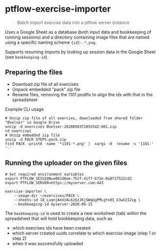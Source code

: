 # ptflow-exercise-importer
> Batch import exercise data into a ptflow server instance

Uses a Google Sheet as a database (both input data and bookkeeping of running sessions) and
a directory containing image files that are named using a specific naming scheme `{id}-.*.png`.

Supports resuming imports by looking up session data in the Google Sheet (see `bookkeeping-id`).

## Preparing the files

- Download zip file of all exercises
- Unpack embedded "pack" zip file 
- Rename files, removing the 1101 postfix to align the ids with that in the spreadsheet

Example CLI usage
```
# Unzip zip file of all exercies, downloaded from shared folder "Øvelser" in Google Drive
unzip -d exercises Øvelser-20200503T205554Z-001.zip
cd exercises 
# Unzip embedded zip file
unzip -d PACK STEPS-pack.zip
find PACK -print0 -name '*1101-*.png' |  xargs -0  rename -s '1101-' '-' 
```

## Running the uploader on the given files

```
# Set required environment variables
export PTFLOW_SESSION=e061d6ee-752f-41f7-b73e-0a8f27522cd2
export PTFLOW_SERVER=https://myserver.com:443

exercise-importer \
    --image-dir ~/exercises/PACK \
    --sheets-id 18_LuqnjAmVzAL6zQzJKjSWqGgPMLgYx0I_k3wV2I2xg \
    --bookkeeping-id myserver-2020-06-15
```
The `bookkeeping-id` is used to create a new worksheet (tab) within
the spreadsheet that will hold bookkeeping data, such as

- which exercises ids have been created
- which server created uuids correlate to which exercise image (step 1 or step 2)
- when it was successfully uploaded


